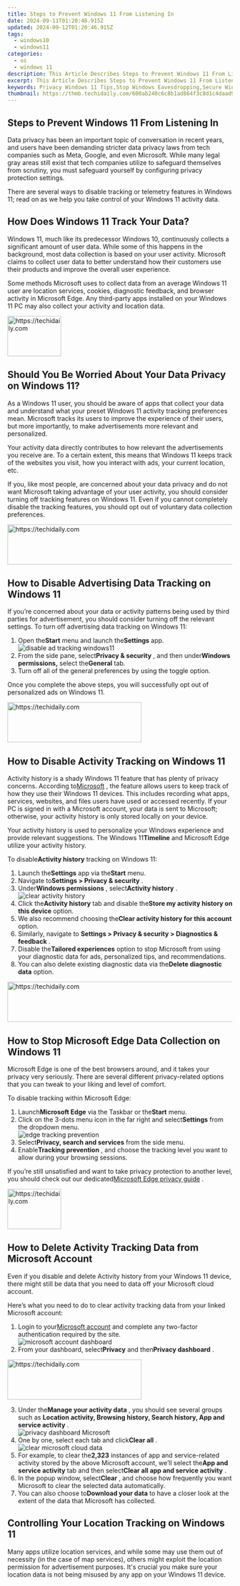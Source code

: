 ```yaml
---
title: Steps to Prevent Windows 11 From Listening In
date: 2024-09-11T01:20:46.915Z
updated: 2024-09-12T01:20:46.915Z
tags:
  - windows10
  - windows11
categories:
  - os
  - windows 11
description: This Article Describes Steps to Prevent Windows 11 From Listening In
excerpt: This Article Describes Steps to Prevent Windows 11 From Listening In
keywords: Privacy Windows 11 Tips,Stop Windows Eavesdropping,Secure Windows 11 Settings,Lock Windows From Spying,Hide Audio Feeds in Win 11,Prevent Surveillance on Win 11,Shield Privacy, Windows 11 Way
thumbnail: https://thmb.techidaily.com/600ab240c6c8b1ad864f3c8d1c4daad9b77c19a5afa889dc63fba4f50be8c27e.jpg
---
```


## Steps to Prevent Windows 11 From Listening In

 Data privacy has been an important topic of conversation in recent years, and users have been demanding stricter data privacy laws from tech companies such as Meta, Google, and even Microsoft. While many legal gray areas still exist that tech companies utilize to safeguard themselves from scrutiny, you must safeguard yourself by configuring privacy protection settings.

 There are several ways to disable tracking or telemetry features in Windows 11; read on as we help you take control of your Windows 11 activity data.

## How Does Windows 11 Track Your Data?

 Windows 11, much like its predecessor Windows 10, continuously collects a significant amount of user data. While some of this happens in the background, most data collection is based on your user activity. Microsoft claims to collect user data to better understand how their customers use their products and improve the overall user experience.

 Some methods Microsoft uses to collect data from an average Windows 11 user are location services, cookies, diagnostic feedback, and browser activity in Microsoft Edge. Any third-party apps installed on your Windows 11 PC may also collect your activity and location data.





<!-- affiliate ads begin -->
<a href="https://aligracehair.sjv.io/c/5597632/2115924/19272" target="_top" id="2115924">
  <img src="//a.impactradius-go.com/display-ad/19272-2115924" border="0" alt="https://techidaily.com" width="120" height="90"/>
</a>
<img height="0" width="0" src="https://aligracehair.sjv.io/i/5597632/2115924/19272" style="position:absolute;visibility:hidden;" border="0" />
<!-- affiliate ads end -->




## Should You Be Worried About Your Data Privacy on Windows 11?

 As a Windows 11 user, you should be aware of apps that collect your data and understand what your preset Windows 11 activity tracking preferences mean. Microsoft tracks its users to improve the experience of their users, but more importantly, to make advertisements more relevant and personalized.

 Your activity data directly contributes to how relevant the advertisements you receive are. To a certain extent, this means that Windows 11 keeps track of the websites you visit, how you interact with ads, your current location, etc.

 If you, like most people, are concerned about your data privacy and do not want Microsoft taking advantage of your user activity, you should consider turning off tracking features on Windows 11\. Even if you cannot completely disable the tracking features, you should opt out of voluntary data collection preferences.





<!-- affiliate ads begin -->
<a href="https://unicoeye.pxf.io/c/5597632/2134224/18498" target="_top" id="2134224">
  <img src="//a.impactradius-go.com/display-ad/18498-2134224" border="0" alt="https://techidaily.com" width="728" height="90"/>
</a>
<img height="0" width="0" src="https://unicoeye.pxf.io/i/5597632/2134224/18498" style="position:absolute;visibility:hidden;" border="0" />
<!-- affiliate ads end -->




## How to Disable Advertising Data Tracking on Windows 11

 If you’re concerned about your data or activity patterns being used by third parties for advertisement, you should consider turning off the relevant settings. To turn off advertising data tracking on Windows 11:

1. Open the**Start** menu and launch the**Settings** app.  
![disable ad tracking windows11](https://static1.makeuseofimages.com/wordpress/wp-content/uploads/2023/02/disable-ad-tracking.jpg)
2. From the side pane, select**Privacy & security** , and then under**Windows permissions,** select the**General** tab.
3. Turn off all of the general preferences by using the toggle option.

 Once you complete the above steps, you will successfully opt out of personalized ads on Windows 11.





<!-- affiliate ads begin -->
<a href="https://wigfever.sjv.io/c/5597632/2005196/22899" target="_top" id="2005196">
  <img src="//a.impactradius-go.com/display-ad/22899-2005196" border="0" alt="https://techidaily.com" width="300" height="90"/>
</a>
<img height="0" width="0" src="https://wigfever.sjv.io/i/5597632/2005196/22899" style="position:absolute;visibility:hidden;" border="0" />
<!-- affiliate ads end -->




## How to Disable Activity Tracking on Windows 11

 Activity history is a shady Windows 11 feature that has plenty of privacy concerns. According to[Microsoft](https://support.microsoft.com/en-us/windows/-windows-activity-history-and-your-privacy-2b279964-44ec-8c2f-e0c2-6779b07d2cbd) , the feature allows users to keep track of how they use their Windows 11 devices. This includes recording what apps, services, websites, and files users have used or accessed recently. If your PC is signed in with a Microsoft account, your data is sent to Microsoft; otherwise, your activity history is only stored locally on your device.

 Your activity history is used to personalize your Windows experience and provide relevant suggestions. The Windows 11**Timeline** and Microsoft Edge utilize your activity history.

 To disable**Activity history** tracking on Windows 11:

1. Launch the**Settings** app via the**Start** menu.
2. Navigate to**Settings > Privacy & security** .
3. Under**Windows permissions** , select**Activity history** .  
![clear activity history](https://static1.makeuseofimages.com/wordpress/wp-content/uploads/2023/02/clear-activity-history.jpg)
4. Click the**Activity history** tab and disable the**Store my activity history on this device** option.
5. We also recommend choosing the**Clear activity history for this account** option.
6. Similarly, navigate to **Settings > Privacy & security > Diagnostics & feedback** .
7. Disable the**Tailored experiences** option to stop Microsoft from using your diagnostic data for ads, personalized tips, and recommendations.
8. You can also delete existing diagnostic data via the**Delete diagnostic data** option.





<!-- affiliate ads begin -->
<a href="https://appsumo.8odi.net/c/5597632/2123736/7443" target="_top" id="2123736">
  <img src="//a.impactradius-go.com/display-ad/7443-2123736" border="0" alt="https://techidaily.com" width="728" height="90"/>
</a>
<img height="0" width="0" src="https://appsumo.8odi.net/i/5597632/2123736/7443" style="position:absolute;visibility:hidden;" border="0" />
<!-- affiliate ads end -->




## How to Stop Microsoft Edge Data Collection on Windows 11

 Microsoft Edge is one of the best browsers around, and it takes your privacy very seriously. There are several different privacy-related options that you can tweak to your liking and level of comfort.

To disable tracking within Microsoft Edge:

1. Launch**Microsoft Edge** via the Taskbar or the**Start** menu.
2. Click on the 3-dots menu icon in the far right and select**Settings** from the dropdown menu.  
![edge tracking prevention](https://static1.makeuseofimages.com/wordpress/wp-content/uploads/2023/02/edge-tracking-prevention.jpg)
3. Select**Privacy, search and services** from the side menu.
4. Enable**Tracking prevention** , and choose the tracking level you want to allow during your browsing sessions.

 If you’re still unsatisfied and want to take privacy protection to another level, you should check out our dedicated[Microsoft Edge privacy guide](https://www.makeuseof.com/best-microsoft-edge-privacy-add-ons/) .





<!-- affiliate ads begin -->
<a href="https://aligracehair.sjv.io/c/5597632/2135406/19272" target="_top" id="2135406">
  <img src="//a.impactradius-go.com/display-ad/19272-2135406" border="0" alt="https://techidaily.com" width="120" height="90"/>
</a>
<img height="0" width="0" src="https://aligracehair.sjv.io/i/5597632/2135406/19272" style="position:absolute;visibility:hidden;" border="0" />
<!-- affiliate ads end -->




## How to Delete Activity Tracking Data from Microsoft Account

 Even if you disable and delete Activity history from your Windows 11 device, there might still be data that you need to data off your Microsoft cloud account.

 Here’s what you need to do to clear activity tracking data from your linked Microsoft account:

1. Login to your[Microsoft account](http://account.microsoft.com) and complete any two-factor authentication required by the site.  
![microsoft account dashboard](https://static1.makeuseofimages.com/wordpress/wp-content/uploads/2023/02/microsoft-account-dashboard.jpg)
2. From your dashboard, select**Privacy** and then**Privacy dashboard** .




<!-- affiliate ads begin -->
<a href="https://aligracehair.sjv.io/c/5597632/2135369/19272" target="_top" id="2135369">
  <img src="//a.impactradius-go.com/display-ad/19272-2135369" border="0" alt="https://techidaily.com" width="300" height="90"/>
</a>
<img height="0" width="0" src="https://aligracehair.sjv.io/i/5597632/2135369/19272" style="position:absolute;visibility:hidden;" border="0" />
<!-- affiliate ads end -->




3. Under the**Manage your activity data** , you should see several groups such as **Location activity, Browsing history, Search history, App and service activity** .  
![privacy dashboard Microsoft](https://static1.makeuseofimages.com/wordpress/wp-content/uploads/2023/02/privacy-dashboard.jpg)
4. One by one, select each tab and click**Clear all** .  
![clear microsoft cloud data](https://static1.makeuseofimages.com/wordpress/wp-content/uploads/2023/02/clear-cloud-data.jpg)
5. For example, to clear the**2,323** instances of app and service-related activity stored by the above Microsoft account, we’ll select the**App and service activity** tab and then select**Clear all app and service activity** .
6. In the popup window, select**Clear** , and choose how frequently you want Microsoft to clear the selected data automatically.
7. You can also choose to**Download your data** to have a closer look at the extent of the data that Microsoft has collected.

## Controlling Your Location Tracking on Windows 11

 Many apps utilize location services, and while some may use them out of necessity (in the case of map services), others might exploit the location permission for advertisement purposes. It's crucial you make sure your location data is not being misused by any app on your Windows 11 device.


<ins class="adsbygoogle"
     style="display:block"
     data-ad-format="autorelaxed"
     data-ad-client="ca-pub-7571918770474297"
     data-ad-slot="1223367746"></ins>



<ins class="adsbygoogle"
     style="display:block"
     data-ad-client="ca-pub-7571918770474297"
     data-ad-slot="8358498916"
     data-ad-format="auto"
     data-full-width-responsive="true"></ins>


